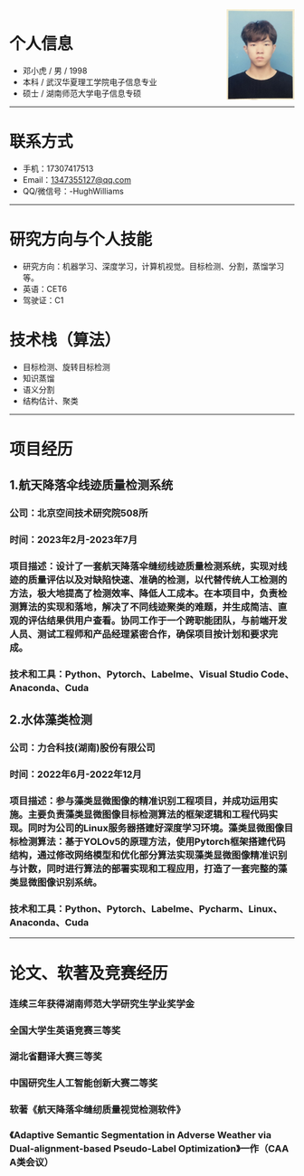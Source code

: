 <img align="right" height="160" src="photos/xiaohu.jpg">

# 个人信息

 - 邓小虎 / 男 / 1998 
 - 本科 / 武汉华夏理工学院电子信息专业 
 - 硕士 / 湖南师范大学电子信息专硕 
 
---
# 联系方式

- 手机：17307417513 
- Email：1347355127@qq.com 
- QQ/微信号：-HughWilliams

---
# 研究方向与个人技能

- 研究方向：机器学习、深度学习，计算机视觉。目标检测、分割，蒸馏学习等。
- 英语：CET6
- 驾驶证：C1

# 技术栈（算法）
- 目标检测、旋转目标检测
- 知识蒸馏
- 语义分割
- 结构估计、聚类
---
# 项目经历

## 1.航天降落伞线迹质量检测系统 
### 公司：北京空间技术研究院508所
### 时间：2023年2月-2023年7月
### 项目描述：设计了一套航天降落伞缝纫线迹质量检测系统，实现对线迹的质量评估以及对缺陷快速、准确的检测，以代替传统人工检测的方法，极大地提高了检测效率、降低人工成本。在本项目中，负责检测算法的实现和落地，解决了不同线迹聚类的难题，并生成简洁、直观的评估结果供用户查看。协同工作于一个跨职能团队，与前端开发人员、测试工程师和产品经理紧密合作，确保项目按计划和要求完成。
### 技术和工具：Python、Pytorch、Labelme、Visual Studio Code、Anaconda、Cuda

## 2.水体藻类检测
### 公司：力合科技(湖南)股份有限公司
### 时间：2022年6月-2022年12月
### 项目描述：参与藻类显微图像的精准识别工程项目，并成功运用实施。主要负责藻类显微图像目标检测算法的框架逻辑和工程代码实现。同时为公司的Linux服务器搭建好深度学习环境。藻类显微图像目标检测算法：基于YOLOv5的原理方法，使用Pytorch框架搭建代码结构，通过修改网络模型和优化部分算法实现藻类显微图像精准识别与计数，同时进行算法的部署实现和工程应用，打造了一套完整的藻类显微图像识别系统。
### 技术和工具：Python、Pytorch、Labelme、Pycharm、Linux、Anaconda、Cuda

---
# 论文、软著及竞赛经历
### 连续三年获得湖南师范大学研究生学业奖学金
### 全国大学生英语竞赛三等奖
### 湖北省翻译大赛三等奖
### 中国研究生人工智能创新大赛二等奖
### 软著《航天降落伞缝纫质量视觉检测软件》
### 《Adaptive Semantic Segmentation in Adverse Weather via Dual-alignment-based Pseudo-Label Optimization》一作（CAA A类会议）
